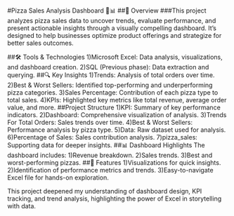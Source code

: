 
#Pizza Sales Analysis Dashboard 🍕📊
##📖 Overview
###This project analyzes pizza sales data to uncover trends, evaluate performance, and present actionable insights through a visually compelling dashboard. It’s designed to help businesses optimize product offerings and strategize for better sales outcomes.

##🛠️ Tools & Technologies
1)Microsoft Excel: Data analysis, visualizations, and dashboard creation.
2)SQL (Previous phase): Data extraction and querying.
##🔍 Key Insights
1)Trends: Analysis of total orders over time.
2)Best & Worst Sellers: Identified top-performing and underperforming pizza categories.
3)Sales Percentage: Contribution of each pizza type to total sales.
4)KPIs: Highlighted key metrics like total revenue, average order value, and more.
##Project Structure
1)KPI: Summary of key performance indicators.
2)Dashboard: Comprehensive visualization of analysis.
3)Trends For Total Orders: Sales trends over time.
4)Best & Worst Sellers: Performance analysis by pizza type.
5)Data: Raw dataset used for analysis.
6)Percentage of Sales: Sales contribution analysis.
7)pizza_sales: Supporting data for deeper insights.
##📊 Dashboard Highlights
The dashboard includes:
1)Revenue breakdown.
2)Sales trends.
3)Best and worst-performing pizzas.
##🌟 Features
1)Visualizations for quick insights.
2)Identification of performance metrics and trends.
3)Easy-to-navigate Excel file for hands-on exploration.

This project deepened my understanding of dashboard design, KPI tracking, and trend analysis, highlighting the power of Excel in storytelling with data.

